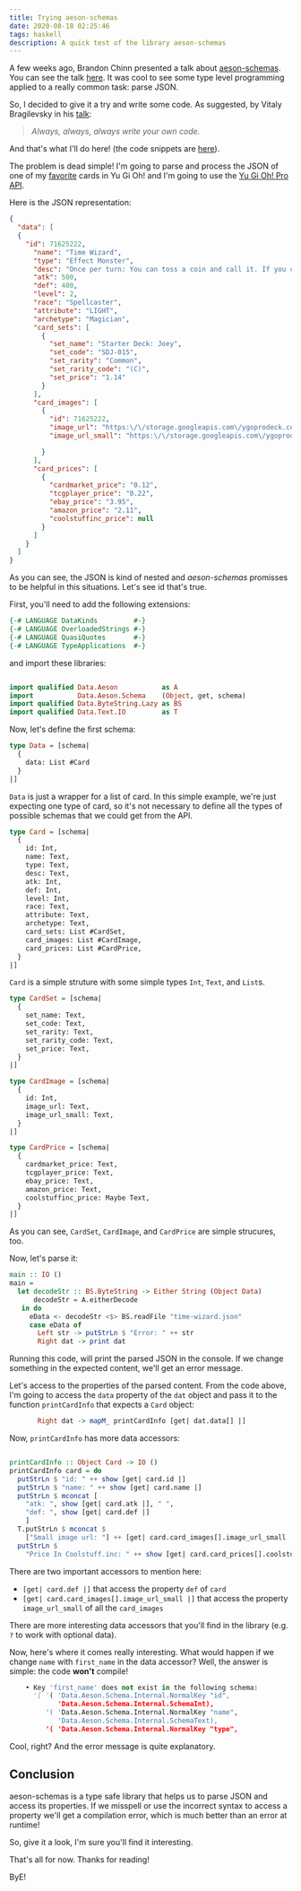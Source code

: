 ```yaml
---
title: Trying aeson-schemas
date: 2020-08-18 02:25:46
tags: haskell
description: A quick test of the library aeson-schemas
---
```


A few weeks ago, Brandon Chinn presented a talk about [aeson-schemas][aeson-schemas].
You can see the talk [here][talk-brandon-chinn]. It was cool to see some
type level programming applied to a really common task: parse JSON.

So, I decided to give it a try and write some code. As suggested, by Vitaly
Bragilevsky in his [talk][talk-vitaly]:

> _Always, always, always write your own code._


And that's what I'll do here! (the code snippets are [here][example-code]).

The problem is dead simple! I'm going to parse and process the JSON of one of
my [favorite][favorite-card] cards in Yu Gi Oh! and
I'm going to use the [Yu Gi Oh! Pro API][ygo-api].


Here is the JSON representation:

```json
{
  "data": [
  {
    "id": 71625222,
      "name": "Time Wizard",
      "type": "Effect Monster",
      "desc": "Once per turn: You can toss a coin and call it. If you call it right, ...",
      "atk": 500,
      "def": 400,
      "level": 2,
      "race": "Spellcaster",
      "attribute": "LIGHT",
      "archetype": "Magician",
      "card_sets": [
        {
          "set_name": "Starter Deck: Joey",
          "set_code": "SDJ-015",
          "set_rarity": "Common",
          "set_rarity_code": "(C)",
          "set_price": "1.14"
        }
      ],
      "card_images": [
        {
          "id": 71625222,
          "image_url": "https:\/\/storage.googleapis.com\/ygoprodeck.com\/pics\/71625222.jpg",
          "image_url_small": "https:\/\/storage.googleapis.com\/ygoprodeck.com\/pics_small\/71625222.jpg"

        }
      ],
      "card_prices": [
        {
          "cardmarket_price": "0.12",
          "tcgplayer_price": "0.22",
          "ebay_price": "3.95",
          "amazon_price": "2.11",
          "coolstuffinc_price": null
        }
      ]
    }
  ]
}
```

As you can see, the JSON is kind of nested and _aeson-schemas_ promisses to be
helpful in this situations. Let's see id that's true.

First, you'll need to add the following extensions:

```haskell
{-# LANGUAGE DataKinds         #-}
{-# LANGUAGE OverloadedStrings #-}
{-# LANGUAGE QuasiQuotes       #-}
{-# LANGUAGE TypeApplications  #-}
```

and import these libraries:

```haskell

import qualified Data.Aeson           as A
import           Data.Aeson.Schema    (Object, get, schema)
import qualified Data.ByteString.Lazy as BS
import qualified Data.Text.IO         as T
```

Now, let's define the first schema:

```haskell
type Data = [schema|
  {
    data: List #Card
  }
|]
```

`Data` is just a wrapper for a list of card. In this simple example,
we're just expecting one type of card, so it's not necessary to define all
the types of possible schemas that we could get from the API.

```haskell
type Card = [schema|
  {
    id: Int,
    name: Text,
    type: Text,
    desc: Text,
    atk: Int,
    def: Int,
    level: Int,
    race: Text,
    attribute: Text,
    archetype: Text,
    card_sets: List #CardSet,
    card_images: List #CardImage,
    card_prices: List #CardPrice,
  }
|]
```

`Card` is a simple struture with some simple types `Int`, `Text`, and `List`s.

```haskell
type CardSet = [schema|
  {
    set_name: Text,
    set_code: Text,
    set_rarity: Text,
    set_rarity_code: Text,
    set_price: Text,
  }
|]

type CardImage = [schema|
  {
    id: Int,
    image_url: Text,
    image_url_small: Text,
  }
|]

type CardPrice = [schema|
  {
    cardmarket_price: Text,
    tcgplayer_price: Text,
    ebay_price: Text,
    amazon_price: Text,
    coolstuffinc_price: Maybe Text,
  }
|]
```

As you can see, `CardSet`, `CardImage`, and `CardPrice` are simple strucures, too.

Now, let's parse it:

```haskell
main :: IO ()
main =
  let decodeStr :: BS.ByteString -> Either String (Object Data)
      decodeStr = A.eitherDecode
   in do
     eData <- decodeStr <$> BS.readFile "time-wizard.json"
     case eData of
       Left str -> putStrLn $ "Error: " ++ str
       Right dat -> print dat
```

Running this code, will print the parsed JSON in the console. If we change
something in the expected content, we'll get an error message.

Let's access to the properties of the parsed content. From the code above,
I'm going to access the `data` property of the `dat` object and pass it to the
function `printCardInfo` that expects a `Card` object:

```haskell
       Right dat -> mapM_ printCardInfo [get| dat.data[] |]
```

Now, `printCardInfo` has more data accessors:

```haskell

printCardInfo :: Object Card -> IO ()
printCardInfo card = do
  putStrLn $ "id: " ++ show [get| card.id |]
  putStrLn $ "name: " ++ show [get| card.name |]
  putStrLn $ mconcat [
    "atk: ", show [get| card.atk |], " ",
    "def: ", show [get| card.def |]
    ]
  T.putStrLn $ mconcat $
    ["Small image url: "] ++ [get| card.card_images[].image_url_small |]
  putStrLn $
    "Price In Coolstuff.inc: " ++ show [get| card.card_prices[].coolstuffinc_price |]
```

There are two important accessors to mention here:

- `[get| card.def |]` that access the property `def` of `card`
- `[get| card.card_images[].image_url_small |]` that access the property `image_url_small` of all the `card_images`

There are more interesting data accessors that you'll find in the library (e.g. `?` to work with optional data).

Now, here's where it comes really interesting. What would happen if we change
`name` with `first_name` in the data accessor? Well, the answer is simple:
the code **won't** compile!

```py
    • Key 'first_name' does not exist in the following schema:
      '[ '( 'Data.Aeson.Schema.Internal.NormalKey "id",
            'Data.Aeson.Schema.Internal.SchemaInt),
         '( 'Data.Aeson.Schema.Internal.NormalKey "name",
            'Data.Aeson.Schema.Internal.SchemaText),
         '( 'Data.Aeson.Schema.Internal.NormalKey "type",
```

Cool, right? And the error message is quite explanatory.

## Conclusion

aeson-schemas is a type safe library that helps us to parse JSON and access
its properties. If we misspell or use the incorrect syntax to access a property
we'll get a compilation error, which is much better than an error at runtime!

So, give it a look, I'm sure you'll find it interesting.

That's all for now. Thanks for reading!

ByE!


[aeson-schemas]: https://hackage.haskell.org/package/aeson-schemas
[talk-brandon-chinn]: https://www.youtube.com/watch?v=vJQtEa_7O3Q
[talk-vitaly]: https://www.youtube.com/watch?v=n3H_YipBDrY
[ygo-api]: https://db.ygoprodeck.com/api-guide/
[example-code]: https://github.com/CristhianMotoche/as-test-ygo
[favorite-card]: https://db.ygoprodeck.com/card/?search=Time%20Wizard
